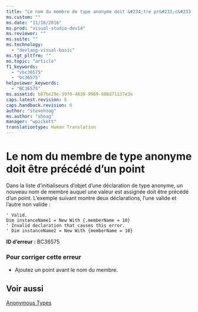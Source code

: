 ```yaml
---
title: "Le nom du membre de type anonyme doit &#234;tre pr&#233;c&#233;d&#233; d’un point | Microsoft Docs"
ms.custom: ""
ms.date: "11/16/2016"
ms.prod: "visual-studio-dev14"
ms.reviewer: ""
ms.suite: ""
ms.technology: 
  - "devlang-visual-basic"
ms.tgt_pltfrm: ""
ms.topic: "article"
f1_keywords: 
  - "vbc36575"
  - "bc36575"
helpviewer_keywords: 
  - "BC36575"
ms.assetid: b87be29e-39f0-4830-9969-608d71137e3e
caps.latest.revision: 6
caps.handback.revision: 6
author: "stevehoag"
ms.author: "shoag"
manager: "wpickett"
translationtype: Human Translation
---
```

# Le nom du membre de type anonyme doit &#234;tre pr&#233;c&#233;d&#233; d’un point
Dans la liste d’initialiseurs d’objet d’une déclaration de type anonyme, un nouveau nom de membre auquel une valeur est assignée doit être précédé d’un point. L’exemple suivant montre deux déclarations, l’une valide et l’autre non valide :  
  
```vb#  
' Valid.  
Dim instanceName1 = New With {.memberName = 10}  
' Invalid declaration that causes this error.  
' Dim instanceName2 = New With {memberName = 10}  
```  
  
 **ID d’erreur :** BC36575  
  
### Pour corriger cette erreur  
  
-   Ajoutez un point avant le nom du membre.  
  
## Voir aussi  
 [Anonymous Types](../../visual-basic/programming-guide/language-features/objects-and-classes/anonymous-types.md)